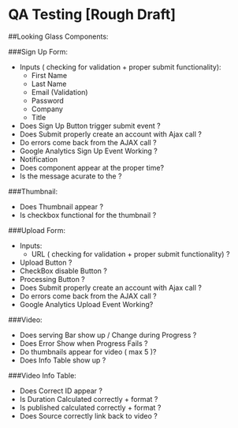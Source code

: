 QA Testing [Rough Draft]
======

##Looking Glass Components: 

###Sign Up Form: 
  * Inputs ( checking for validation + proper submit functionality): 
    * First Name 
    * Last Name 
    * Email (Validation)  
    * Password 
    * Company 
    * Title 
  * Does Sign Up Button trigger submit event ?
  * Does Submit properly create an account with Ajax call ?
  * Do errors come back from the AJAX call ?
  * Google Analytics Sign Up Event Working  ?
  * Notification
  * Does component appear at the proper time? 
  * Is the message acurate to the ?

###Thumbnail: 
  * Does Thumbnail appear ?
  * Is checkbox functional for the thumbnail ?

###Upload Form: 
  * Inputs: 
    * URL ( checking for validation + proper submit functionality) ?
  * Upload Button ?
  * CheckBox disable Button ?
  * Processing Button ?
  * Does Submit properly create an account with Ajax call ?
  * Do errors come back from the AJAX call ?
  * Google Analytics Upload Event Working?

###Video:
  * Does serving Bar show up / Change during Progress ?
  * Does Error Show when Progress Fails ?
  * Do thumbnails appear for video ( max 5 )? 
  * Does Info Table show up ?

###Video Info Table: 
  * Does Correct ID appear ?
  * Is Duration Calculated correctly + format ?
  * Is published calculated correctly + format ?
  * Does Source correctly link back to video  ?


